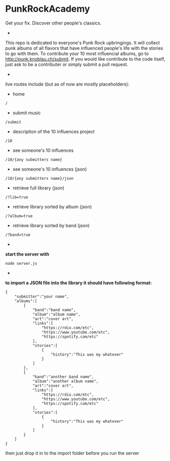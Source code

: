 # PunkRockAcademy
Get your fix. Discover other people's classics.

-
This repo is dedicated to everyone's Punk Rock upbringings.  It will collect punk albums of all flavors that have influenced people's life with the stories to go with them.  To contribute your 10 most influencial albums, go to http://punk.knoblau.ch/submit. If you would like contribute to the code itself, just ask to be a contributer or simply submit a pull request.

-
live routes include (but as of now are mostly placeholders):

+ home
```
/
```

+ submit music
```
/submit
```

+ description of the 10 influences project
```
/10
```

+ see someone's 10 influences
```
/10/{any submitters name}
```

+ see someone's 10 influences (json)
```
/10/{any submitters name}/json
```

+ retrieve full library (json)
```
/?lib=true
```

+ retrieve library sorted by album (json)
```
/?album=true
```


+ retrieve library sorted by band (json)
```
/?band=true
```


-
**start the server with**
```
node server.js
```

-
**to import a JSON file into the library it should have following format:**

```
{
    "submitter":"your name",
    "albums":[
        {
            "band":"band name",
            "album":"album name",
            "art":"cover art",
            "links":[
                "https://rdio.com/etc",
                "https://www.youtube.com/etc",
                "https://spotify.com/etc"
            ],
            "stories":[
                {
                    "history":"This was my whatever"
                }
            ]
        },
        {
            "band":"another band name",
            "album":"another album name",
            "art":"cover art",
            "links":[
                "https://rdio.com/etc",
                "https://www.youtube.com/etc",
                "https://spotify.com/etc"
            ],
            "stories":[
                {
                    "history":"This was my whatever"
                }
            ]
        }
    ]
}
```

then just drop it in to the import folder before you run the server